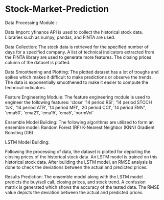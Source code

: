 # Stock-Market-Prediction
Data Processing Module :

Data Import:
yfinance API is used to collect the historical stock data.  
Libraries such as numpy, pandas, and FINTA are used.

Data Collection:
The stock data is retrieved for the specified number of days for a specified company.
A list of technical indicators extracted from the FINTA library are used to generate more features.
The closing prices column of the dataset is plotted.

Data Smoothening and Plotting:
The plotted dataset has a lot of troughs and spikes which makes it difficult to make predictions or observe the trends.
The data is exponentially smoothened to make it easier to compute the technical indicators.

Feature Engineering Module:
The feature engineering module is used to engineer the following features:
'close‘
'14 period RSI',
'14 period STOCH %K',
'14 period ATR', 
'14 period MFI', 
'20 period CCI', 
'14 period EMV', 
'ema50', 'ema21', 'ema15', 'ema5', 'normVol'


 Ensemble Model Building:
 The following algorithms are utilized to form an ensemble model:
Random Forest (RF)
K-Nearest Neighbor (KNN)
Gradient Boosting (GB)

 LSTM Model Building:

Following the processing of data, the dataset is plotted for depicting the closing prices of the historical stock data.
An LSTM model is trained on this historical stock data.
After building the LSTM model, an RMSE analysis is done to check the deviations between the actual and predicted prices.



 Results Prediction:
The ensemble model along with the LSTM model predicts the buy/sell call, closing prices, and stock trend.
A confusion matrix is generated which shows the accuracy of the tested data.
The RMSE value depicts the deviation between the actual and predicted prices.


